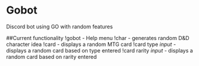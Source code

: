 # Gobot
Discord bot using GO with random features

##Current functionality
!gobot - Help menu
!char - generates random D&D character idea
!card - displays a random MTG card
  !card type *input* - displays a random card based on type entered
  !card rarity *input* - displays a random card based on rarity entered
